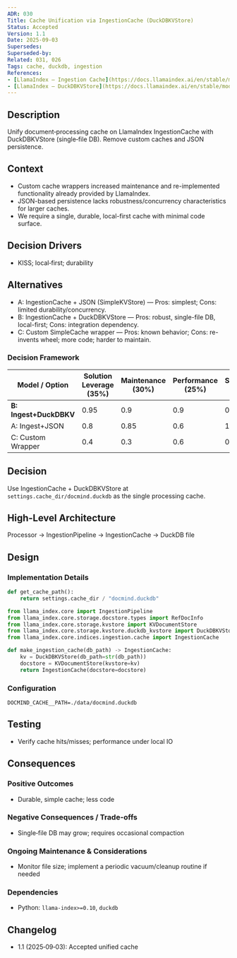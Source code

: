 ```yaml
---
ADR: 030
Title: Cache Unification via IngestionCache (DuckDBKVStore)
Status: Accepted
Version: 1.1
Date: 2025-09-03
Supersedes:
Superseded-by:
Related: 031, 026
Tags: cache, duckdb, ingestion
References:
- [LlamaIndex — Ingestion Cache](https://docs.llamaindex.ai/en/stable/module_guides/loading/documents/ingestion_cache/)
- [LlamaIndex — DuckDBKVStore](https://docs.llamaindex.ai/en/stable/module_guides/storing/kv_stores/#duckdbkvstore)
---
```


## Description

Unify document‑processing cache on LlamaIndex IngestionCache with DuckDBKVStore (single‑file DB). Remove custom caches and JSON persistence.

## Context

- Custom cache wrappers increased maintenance and re-implemented functionality already provided by LlamaIndex.
- JSON-based persistence lacks robustness/concurrency characteristics for larger caches.
- We require a single, durable, local-first cache with minimal code surface.

## Decision Drivers

- KISS; local‑first; durability

## Alternatives

- A: IngestionCache + JSON (SimpleKVStore) — Pros: simplest; Cons: limited durability/concurrency.
- B: IngestionCache + DuckDBKVStore — Pros: robust, single-file DB, local-first; Cons: integration dependency.
- C: Custom SimpleCache wrapper — Pros: known behavior; Cons: re-invents wheel; more code; harder to maintain.

### Decision Framework

| Model / Option         | Solution Leverage (35%) | Maintenance (30%) | Performance (25%) | Simplicity (10%) | Total Score | Decision      |
| ---------------------- | ----------------------- | ----------------- | ----------------- | ---------------- | ----------- | ------------- |
| **B: Ingest+DuckDBKV** | 0.95                    | 0.9               | 0.9               | 0.9              | **0.92**    | ✅ **Selected** |
| A: Ingest+JSON         | 0.8                     | 0.85              | 0.6               | 1.0              | 0.79        | Rejected      |
| C: Custom Wrapper      | 0.4                     | 0.3               | 0.6               | 0.5              | 0.43        | Rejected      |

## Decision

Use IngestionCache + DuckDBKVStore at `settings.cache_dir/docmind.duckdb` as the single processing cache.

## High-Level Architecture

Processor → IngestionPipeline → IngestionCache → DuckDB file

## Design

### Implementation Details

```python
def get_cache_path():
    return settings.cache_dir / "docmind.duckdb"

from llama_index.core import IngestionPipeline
from llama_index.core.storage.docstore.types import RefDocInfo
from llama_index.core.storage.kvstore import KVDocumentStore
from llama_index.core.storage.kvstore.duckdb_kvstore import DuckDBKVStore
from llama_index.core.indices.ingestion.cache import IngestionCache

def make_ingestion_cache(db_path) -> IngestionCache:
    kv = DuckDBKVStore(db_path=str(db_path))
    docstore = KVDocumentStore(kvstore=kv)
    return IngestionCache(docstore=docstore)
```

### Configuration

```env
DOCMIND_CACHE__PATH=./data/docmind.duckdb
```

## Testing

- Verify cache hits/misses; performance under local IO

## Consequences

### Positive Outcomes

- Durable, simple cache; less code

### Negative Consequences / Trade-offs

- Single‑file DB may grow; requires occasional compaction

### Ongoing Maintenance & Considerations

- Monitor file size; implement a periodic vacuum/cleanup routine if needed

### Dependencies

- Python: `llama-index>=0.10`, `duckdb`

## Changelog

- 1.1 (2025‑09‑03): Accepted unified cache
